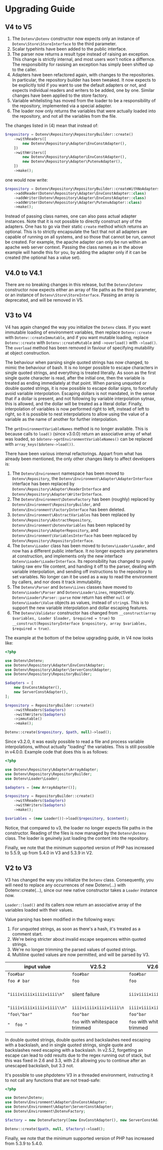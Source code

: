 # Upgrading Guide

## V4 to V5

1. The `Dotenv\Dotenv` constructor now expects only an instance of `Dotenv\Store\StoreInterface` to the third parameter.
2. Scalar typehints have been added to the public interface.
3. The parser now returns a result type instead of raising an exception. This change is strictly internal, and most users won't notice a differnce. The responsibility for rasising an exception has simply been shifted up to the caller.
4. Adapters have been refactored again, with changes to the repositories. In particular, the repository builder has been tweaked. It now expects to be explicitly told if you want to use the default adapters or not, and expects individual readers and writers to be added, one by one. Similar changes have been applied to the store factory.
5. Variable whitelisting has moved from the loader to be a responsibility of the repository, implemented via a special adapter.
6. The loader now only returns the variables that were actually loaded into the repository, and not all the variables from the file.

The changes listed in (4) mean that instead of:

```php
$repository = Dotenv\Repository\RepositoryBuilder::create()
    ->withReaders([
        new Dotenv\Repository\Adapter\EnvConstAdapter(),
    ])
    ->withWriters([
        new Dotenv\Repository\Adapter\EnvConstAdapter(),
        new Dotenv\Repository\Adapter\PutenvAdapter(),
    ])
    ->make();
```

one would now write:

```php
$repository = Dotenv\Repository\RepositoryBuilder::createWithNoAdapters()
    ->addReader(Dotenv\Repository\Adapter\EnvConstAdapter::class)
    ->addWriter(Dotenv\Repository\Adapter\EnvConstAdapter::class)
    ->addWriter(Dotenv\Repository\Adapter\PutenvAdapter::class)
    ->make();
```

Instead of passing class names, one can also pass actual adapter instances. Note that it is not possible to directly construct any of the adapters. One has to go via their static `create` method which returns an optional. This is to strictly encapsulate the fact that not all adapters are capable of running on all systems, and so those that cannot be run, cannot be created. For example, the apache adapter can only be run within an apache web server context. Passing the class names as in the above example will handle this for you, by adding the adapter only if it can be created (the optional has a value set).

## V4.0 to V4.1

There are no breaking changes in this release, but the `Dotenv\Dotenv` constructor now expects either an array of file paths as the third parameter, or an instance of `Dotenv\Store\StoreInterface`. Passing an array is deprecated, and will be removed in V5.

## V3 to V4

V4 has again changed the way you initialize the `Dotenv` class. If you want immutable loading of environment variables, then replace `Dotenv::create` with `Dotenv::createImmutable`, and if you want mutable loading, replace `Dotenv::create` with `Dotenv::createMutable` and `->overload()` with `->load()`. The `overload` method has been removed in faviour of specifying mutability at object construction.

The behaviour when parsing single quoted strings has now changed, to mimic the behaviour of bash. It is no longer possible to escape characters in single quoted strings, and everything is treated literally. As soon as the first single quote character is read, after the initial one, then the variable is treated as ending immediately at that point. When parsing unquoted or double quoted strings, it is now possible to escape dollar signs, to forcefully avoid variable interpolation. Escaping dollars is not mandated, in the sense that if a dollar is present, and not following by variable interpolation sytnax, this is allowed, and the dollar will be treated as a literal dollar. Finally, interpolation of variables is now performed right to left, instead of left to right, so it is possible to nest interpolations to allow using the value of a variable as the name of another for further interpolation.

The `getEnvironmentVariableNames` method is no longer available. This is because calls to `load()` (since v3.0.0) return an associative array of what was loaded, so `$dotenv->getEnvironmentVariableNames()` can be replaced with `array_keys($dotenv->load())`.

There have been various internal refactorings. Appart from what has already been mentioned, the only other changes likely to affect developers is:

1. The `Dotenv\Environment` namespace has been moved to `Dotenv\Repository`, the `Dotenv\Environment\Adapter\AdapterInterface` interface has been replaced by `Dotenv\Repository\Adapter\ReaderInterface` and `Dotenv\Repository\Adapter\WriterInterface`.
2. The `Dotenv\Environment\DotenvFactory` has been (roughly) replaced by `Dotenv\Environment\RepositoryBuilder`, and `Dotenv\Environment\FactoryInterface` has been deleted.
3. `Dotenv\Environment\AbstractVariables` has been replaced by `Dotenv\Repository\AbstractRepository`, `Dotenv\Environment\DotenvVariables` has been replaced by `Dotenv\Repository\AdapterRepository`, and `Dotenv\Environment\VariablesInterface` has been replaced by `Dotenv\Repository\RepositoryInterface`.
4. The `Dotenv\Loader` class has been moved to `Dotenv\Loader\Loader`, and now has a different public interface. It no longer expects any parameters at construction, and implements only the new interface `Dotenv\Loader\LoaderInterface`. Its reponsibility has changed to purely taking raw env file content, and handing it off to the parser, dealing with variable interpolation, and sending off instructions to the repository to set variables. No longer can it be used as a way to read the environment by callers, and nor does it track immutability.
5. The `Dotenv\Parser` and `Dotenv\Lines` classes have moved to `Dotenv\Loader\Parser` and `Dotenv\Loader\Lines`, respectively. `Dotenv\Loader\Parser::parse` now return has either `null` or `Dotenv\Loader\Value` objects as values, instead of `string`s. This is to support the new variable interpolation and dollar escaping features.
6. The `Dotenv\Validator` constructor has changed from `__construct(array $variables, Loader $loader, $required = true)` to `__construct(RepositoryInterface $repository, array $variables, $required = true)`.

The example at the bottom of the below upgrading guide, in V4 now looks like:

```php
<?php

use Dotenv\Dotenv;
use Dotenv\Repository\Adapter\EnvConstAdapter;
use Dotenv\Repository\Adapter\ServerConstAdapter;
use Dotenv\Repository\RepositoryBuilder;

$adapters = [
	new EnvConstAdapter(),
	new ServerConstAdapter(),
];

$repository = RepositoryBuilder::create()
    ->withReaders($adapters)
    ->withWriters($adapters)
    ->immutable()
    ->make();

Dotenv::create($repository, $path, null)->load();
```

Since v3.2.0, it was easily possible to read a file and process variable interpolations, without actually "loading" the variables. This is still possible in v4.0.0. Example code that does this is as follows:

```php
<?php

use Dotenv\Repository\Adapter\ArrayAdapter;
use Dotenv\Repository\RepositoryBuilder;
use Dotenv\Loader\Loader;

$adapters = [new ArrayAdapter()];

$repository = RepositoryBuilder::create()
    ->withReaders($adapters)
    ->withWriters($adapters)
    ->make();

$variables = (new Loader())->load($repository, $content);
```

Notice, that compared to v3, the loader no longer expects file paths in the constructor. Reading of the files is now managed by the `Dotenv\Dotenv` class. The loader is geuinely just loading the content into the repository.

Finally, we note that the minimum supported version of PHP has increased to 5.5.9, up from 5.4.0 in V3 and 5.3.9 in V2.

## V2 to V3

V3 has changed the way you initialize the `Dotenv` class. Consequently, you will need to replace any occurrences of new Dotenv(...) with Dotenv::create(...), since our new native constructor takes a `Loader` instance now.

`Loader::load()` and its callers now return an associative array of the variables loaded with their values.

Value parsing has been modified in the following ways:

1. For unquoted strings, as soon as there's a hash, it's treated as a comment start.
2. We're being stricter about invalid escape sequences within quoted strings.
3. We're no longer trimming the parsed values of quoted strings.
4. Multiline quoted values are now permitted, and will be parsed by V3.

| input value | V2.5.2 | V2.6.1 | V3.3.1 |
|-|-|-|-|
| `foo#bar` | `foo#bar` | `foo#bar` | `foo` |
| `foo # bar` | `foo` | `foo` | `foo` |
| `"iiiiviiiixiiiiviiii\n"` | silent failure | `iiiviiiixiiiiviiii\n` | fails with invalid escape sequence exception |
| `"iiiiviiiixiiiiviiii\\n"` | `iiiiviiiixiiiiviiii\n` | `iiiiviiiixiiiiviiii\n` | `iiiiviiiixiiiiviiii\n` |
| `"foo\"bar"` | `foo"bar` | `foo"bar` | `foo"bar` |
| `"  foo "` | `foo` with whitespace trimmed | `foo` with whitespace trimmed | `foo` with 2 spaces in front and one after |

In double quoted strings, double quotes and backslashes need escaping with a backslash, and in single quoted strings, single quote and backslashes need escaping with a backslash. In v2.5.2, forgetting an escape can lead to odd results due to the regex running out of stack, but this was fixed in 2.6 and 3.3, with 2.6 allowing you to continue after an unescaped backslash, but 3.3 not.

It's possible to use phpdotenv V3 in a threaded environment, instructing it to not call any functions that are not tread-safe:

```php
<?php

use Dotenv\Dotenv;
use Dotenv\Environment\Adapter\EnvConstAdapter;
use Dotenv\Environment\Adapter\ServerConstAdapter;
use Dotenv\Environment\DotenvFactory;

$factory = new DotenvFactory([new EnvConstAdapter(), new ServerConstAdapter()]);

Dotenv::create($path, null, $factory)->load();
```

Finally, we note that the minimum supported version of PHP has increased from 5.3.9 to 5.4.0.
